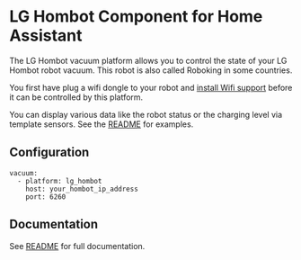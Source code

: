 # LG Hombot Component for Home Assistant

The LG Hombot vacuum platform allows you to control the state of your LG Hombot robot vacuum.
This robot is also called Roboking in some countries.

You first have plug a wifi dongle to your robot and [install Wifi support](https://www.roboter-forum.com/index.php?thread/10009-lg-hombot-3-0-wlan-kamera-steuerung-per-weboberfl%C3%A4che/&postID=107354#post107354) before it can be controlled by this platform.

You can display various data like the robot status or the charging level via template sensors. See the [README](https://github.com/ericpignet/home-assistant-lg_hombot/blob/master/README.md) for examples.

## Configuration
```
vacuum:
  - platform: lg_hombot
    host: your_hombot_ip_address
    port: 6260
```

## Documentation
See [README](https://github.com/ericpignet/home-assistant-lg_hombot/blob/master/README.md) for full documentation.